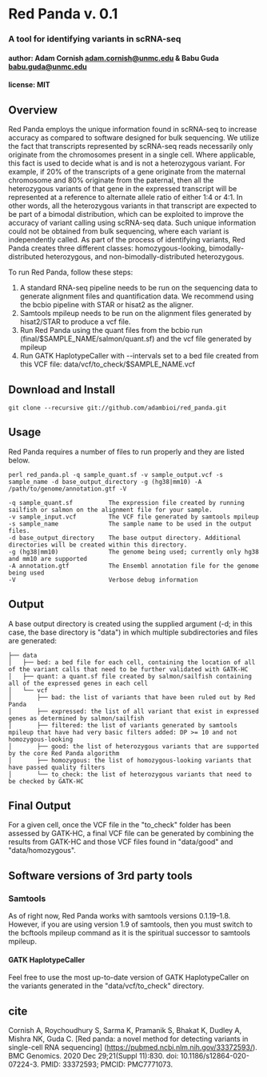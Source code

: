 # Red Panda v. 0.1
### A tool for identifying variants in scRNA-seq
#### author: Adam Cornish <adam.cornish@unmc.edu> & Babu Guda <babu.guda@unmc.edu>
#### license: MIT

## Overview

Red Panda employs the unique information found in scRNA-seq to increase accuracy as compared to software designed for bulk sequencing. We utilize the fact that transcripts represented by scRNA-seq reads necessarily only originate from the chromosomes present in a single cell. Where applicable, this fact is used to decide what is and is not a heterozygous variant. For example, if 20% of the transcripts of a gene originate from the maternal chromosome and 80% originate from the paternal, then all the heterozygous variants of that gene in the expressed transcript will be represented at a reference to alternate allele ratio of either 1:4 or 4:1. In other words, all the heterozygous variants in that transcript are expected to be part of a bimodal distribution, which can be exploited to improve the accuracy of variant calling using scRNA-seq data. Such unique information could not be obtained from bulk sequencing, where each variant is independently called. As part of the process of identifying variants, Red Panda creates three different classes: homozygous-looking, bimodally-distributed heterozygous, and non-bimodally-distributed heterozygous.

To run Red Panda, follow these steps:
1. A standard RNA-seq pipeline needs to be run on the sequencing data to generate alignment files and quantification data. We recommend using the bcbio pipeline with STAR or hisat2 as the aligner.
2. Samtools mpileup needs to be run on the alignment files generated by hisat2/STAR to produce a vcf file.
3. Run Red Panda using the quant files from the bcbio run (final/$SAMPLE_NAME/salmon/quant.sf) and the vcf file generated by mpileup
4. Run GATK HaplotypeCaller with --intervals set to a bed file created from this VCF file: data/vcf/to_check/$SAMPLE_NAME.vcf

## Download and Install

    git clone --recursive git://github.com/adambioi/red_panda.git

## Usage
Red Panda requires a number of files to run properly and they are listed below.

    perl red_panda.pl -q sample_quant.sf -v sample_output.vcf -s sample_name -d base_output_directory -g (hg38|mm10) -A /path/to/genome/annotation.gtf -V

    -q sample_quant.sf          The expression file created by running sailfish or salmon on the alignment file for your sample.
    -v sample_input.vcf         The VCF file generated by samtools mpileup
    -s sample_name              The sample name to be used in the output files.
    -d base_output_directory    The base output directory. Additional directories will be created within this directory.
    -g (hg38|mm10)              The genome being used; currently only hg38 and mm10 are supported
    -A annotation.gtf           The Ensembl annotation file for the genome being used
    -V                          Verbose debug information

## Output
A base output directory is created using the supplied argument (-d; in this case, the base directory is "data") in which multiple subdirectories and files are generated:

    ├── data
    │   ├── bed: a bed file for each cell, containing the location of all of the variant calls that need to be further validated with GATK-HC
    │   ├── quant: a quant.sf file created by salmon/sailfish containing all of the expressed genes in each cell
    │   └── vcf
    │       ├── bad: the list of variants that have been ruled out by Red Panda
    │       ├── expressed: the list of all variant that exist in expressed genes as determined by salmon/sailfish
    │       ├── filtered: the list of variants generated by samtools mpileup that have had very basic filters added: DP >= 10 and not homozygous-looking
    │       ├── good: the list of heterozygous variants that are supported by the core Red Panda algorithm
    │       ├── homozygous: the list of homozygous-looking variants that have passed quality filters
    │       └── to_check: the list of heterozygous variants that need to be checked by GATK-HC

## Final Output
For a given cell, once the VCF file in the "to_check" folder has been assessed by GATK-HC, a final VCF file can be generated by combining the results from GATK-HC and those VCF files found in "data/good" and "data/homozygous".

## Software versions of 3rd party tools

### Samtools
As of right now, Red Panda works with samtools versions 0.1.19–1.8. However, if you are using version 1.9 of samtools, then you must switch to the bcftools mpileup command as it is the spiritual successor to samtools mpileup.

#### GATK HaplotypeCaller
Feel free to use the most up-to-date version of GATK HaplotypeCaller on the variants generated in the "data/vcf/to_check" directory.

## cite
Cornish A, Roychoudhury S, Sarma K, Pramanik S, Bhakat K, Dudley A, Mishra NK, Guda C. [Red panda: a novel method for detecting variants in single-cell RNA sequencing] (https://pubmed.ncbi.nlm.nih.gov/33372593/). BMC Genomics. 2020 Dec 29;21(Suppl 11):830. doi: 10.1186/s12864-020-07224-3. PMID: 33372593; PMCID: PMC7771073.
